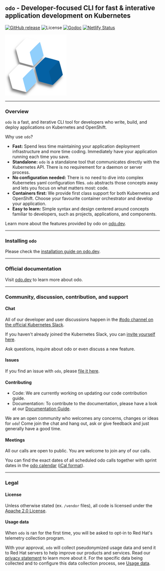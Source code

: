 `odo` - Developer-focused CLI for fast & interative application development on Kubernetes
---

[![GitHub release](https://img.shields.io/github/v/release/redhat-developer/odo?style=for-the-badge)](https://github.com/redhat-developer/odo/releases/latest)
![License](https://img.shields.io/github/license/redhat-developer/odo?style=for-the-badge)
[![Godoc](https://img.shields.io/badge/godoc-reference-007d9c?logo=go&logoColor=white&style=for-the-badge)](https://odo.dev/godoc)
[![Netlify Status](https://api.netlify.com/api/v1/badges/e07867b0-56a4-4905-92a9-a152ceab5f0d/deploy-status)](https://app.netlify.com/sites/odo-docusaurus-preview/deploys)

![logo](/docs/website/static/img/logo_small.png)

----

### Overview

`odo` is a fast, and iterative CLI tool for developers who write, build, and deploy applications on Kubernetes and OpenShift.

Why use `odo`?

* **Fast:** Spend less time maintaining your application deployment infrastructure and more time coding. Immediately have your application running each time you save.
* **Standalone:** `odo` is a standalone tool that communicates directly with the Kubernetes API. There is no requirement for a daemon or server process.
* **No configuration needed:** There is no need to dive into complex Kubernetes yaml configuration files. `odo` abstracts those concepts away and lets you focus on what matters most: code.
* **Containers first:** We provide first class support for both Kubernetes and OpenShift. Choose your favourite container orchestrator and develop your application.
* **Easy to learn:** Simple syntax and design centered around concepts familiar to developers, such as projects, applications, and components.

Learn more about the features provided by odo on [odo.dev](https://odo.dev/docs/overview/features).

----

### Installing `odo`

Please check the [installation guide on odo.dev](https://odo.dev/docs/overview/installation/).

----

### Official documentation

Visit [odo.dev](https://odo.dev/) to learn more about odo.

----

### Community, discussion, contribution, and support

#### Chat 

All of our developer and user discussions happen in the [#odo channel on the official Kubernetes Slack](https://kubernetes.slack.com/archives/C01D6L2NUAG).

If you haven't already joined the Kubernetes Slack, you can [invite yourself here](https://slack.k8s.io/).

Ask questions, inquire about odo or even discuss a new feature.

#### Issues

If you find an issue with `odo`, please [file it here](https://github.com/redhat-developer/odo/issues).

#### Contributing

* Code: We are currently working on updating our code contribution guide.
* Documentation: To contribute to the documentation, please have a look at our [Documentation Guide](https://github.com/redhat-developer/odo/wiki).

We are an open community who welcomes any concerns, changes or ideas for `odo`! Come join the chat and hang out, ask or give feedback and just generally have a good time.

#### Meetings

All our calls are open to public. You are welcome to join any of our calls.

You can find the exact dates of all scheduled odo calls together with sprint dates in the [odo calendar](https://calendar.google.com/calendar/embed?src=gi0s0v5ukfqkjpnn26p6va3jfc%40group.calendar.google.com) ([iCal format](https://calendar.google.com/calendar/ical/gi0s0v5ukfqkjpnn26p6va3jfc%40group.calendar.google.com/public/basic.ics)).

----

### Legal

#### License

Unless otherwise stated (ex. `/vendor` files), all code is licensed under the [Apache 2.0 License](LICENSE). 

#### Usage data

When `odo` is ran for the first time, you will be asked to opt-in to Red Hat's telemetry collection program.

With your approval, `odo` will collect pseudonymized usage data and send it to Red Hat servers to help improve our products and services. Read our [privacy statement](https://developers.redhat.com/article/tool-data-collection) to learn more about it. For the specific data being collected and to configure this data collection process, see [Usage data](USAGE_DATA.md).
